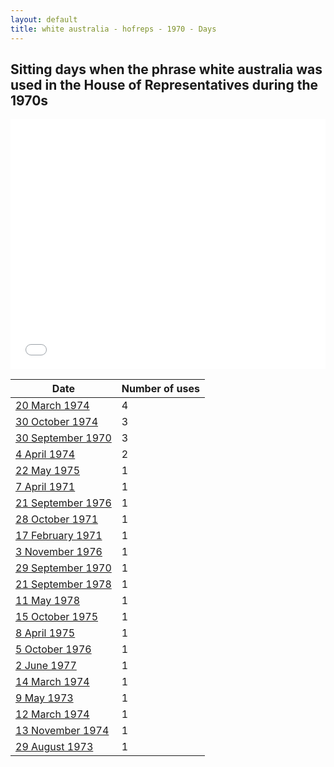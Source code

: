 ```yaml
---
layout: default
title: white australia - hofreps - 1970 - Days
---
```

## Sitting days when the phrase **white australia** was used in the House of Representatives during the 1970s

<iframe width="100%" height="400" frameborder="0" scrolling="no" src="//plot.ly/~wragge/725.embed"></iframe>

| Date | Number of uses |
|--------------|----------------|
|[20 March 1974](https://historichansard.net/hofreps/1974/19740320_reps_28_hor88/)|4|
|[30 October 1974](https://historichansard.net/hofreps/1974/19741030_reps_29_hor91/)|3|
|[30 September 1970](https://historichansard.net/hofreps/1970/19700930_reps_27_hor70/)|3|
|[4 April 1974](https://historichansard.net/hofreps/1974/19740404_reps_28_hor88/)|2|
|[22 May 1975](https://historichansard.net/hofreps/1975/19750522_reps_29_hor95/)|1|
|[7 April 1971](https://historichansard.net/hofreps/1971/19710407_reps_27_hor72/)|1|
|[21 September 1976](https://historichansard.net/hofreps/1976/19760921_reps_30_hor100/)|1|
|[28 October 1971](https://historichansard.net/hofreps/1971/19711028_reps_27_hor74/)|1|
|[17 February 1971](https://historichansard.net/hofreps/1971/19710217_reps_27_hor71/)|1|
|[3 November 1976](https://historichansard.net/hofreps/1976/19761103_reps_30_hor101/)|1|
|[29 September 1970](https://historichansard.net/hofreps/1970/19700929_reps_27_hor70/)|1|
|[21 September 1978](https://historichansard.net/hofreps/1978/19780921_reps_31_hor110/)|1|
|[11 May 1978](https://historichansard.net/hofreps/1978/19780511_reps_31_hor109/)|1|
|[15 October 1975](https://historichansard.net/hofreps/1975/19751015_reps_29_hor97/)|1|
|[8 April 1975](https://historichansard.net/hofreps/1975/19750408_reps_29_hor94/)|1|
|[5 October 1976](https://historichansard.net/hofreps/1976/19761005_reps_30_hor101/)|1|
|[2 June 1977](https://historichansard.net/hofreps/1977/19770602_reps_30_hor105/)|1|
|[14 March 1974](https://historichansard.net/hofreps/1974/19740314_reps_28_hor88/)|1|
|[9 May 1973](https://historichansard.net/hofreps/1973/19730509_reps_28_hor83/)|1|
|[12 March 1974](https://historichansard.net/hofreps/1974/19740312_reps_28_hor88/)|1|
|[13 November 1974](https://historichansard.net/hofreps/1974/19741113_reps_29_hor91/)|1|
|[29 August 1973](https://historichansard.net/hofreps/1973/19730829_reps_28_hor85/)|1|
